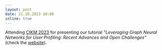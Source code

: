 ```yaml
---
layout: post
date: 21.10.2023 10:00
inline: true
---
```


Attending [CIKM 2023](https://uobevents.eventsair.com/cikm2023/) for presenting our tutorial *"Leveraging Graph Neural Networks for User Profiling: Recent Advances and Open Challenges"* (check the [website](https://beyondaccuracy-userprofiling.github.io/tutorial-cikm23/)).